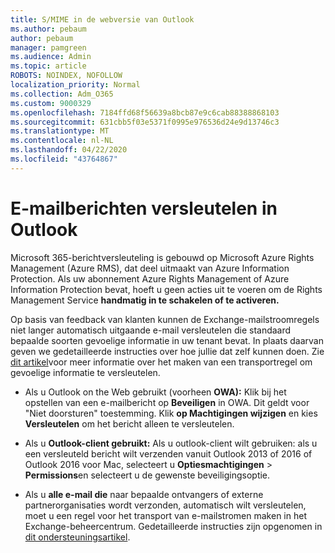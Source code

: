 ```yaml
---
title: S/MIME in de webversie van Outlook
ms.author: pebaum
author: pebaum
manager: pamgreen
ms.audience: Admin
ms.topic: article
ROBOTS: NOINDEX, NOFOLLOW
localization_priority: Normal
ms.collection: Adm_O365
ms.custom: 9000329
ms.openlocfilehash: 7184ffd68f56639a8bcb87e9c6cab88388868103
ms.sourcegitcommit: 631cbb5f03e5371f0995e976536d24e9d13746c3
ms.translationtype: MT
ms.contentlocale: nl-NL
ms.lasthandoff: 04/22/2020
ms.locfileid: "43764867"
---
```

# <a name="encrypt-email-messages-in-outlook"></a>E-mailberichten versleutelen in Outlook

Microsoft 365-berichtversleuteling is gebouwd op Microsoft Azure Rights Management (Azure RMS), dat deel uitmaakt van Azure Information Protection. Als uw abonnement Azure Rights Management of Azure Information Protection bevat, hoeft u geen acties uit te voeren om de Rights Management Service **handmatig in te schakelen of te activeren.**

Op basis van feedback van klanten kunnen de Exchange-mailstroomregels niet langer automatisch uitgaande e-mail versleutelen die standaard bepaalde soorten gevoelige informatie in uw tenant bevat. In plaats daarvan geven we gedetailleerde instructies over hoe jullie dat zelf kunnen doen. Zie [dit artikel](https://aka.ms/OmeEtr)voor meer informatie over het maken van een transportregel om gevoelige informatie te versleutelen.

- Als u Outlook on the Web gebruikt (voorheen **OWA):** Klik bij het opstellen van een e-mailbericht op **Beveiligen** in OWA. Dit geldt voor "Niet doorsturen" toestemming. Klik **op Machtigingen wijzigen** en kies **Versleutelen** om het bericht alleen te versleutelen.

- Als u **Outlook-client gebruikt:** Als u outlook-client wilt gebruiken: als u een versleuteld bericht wilt verzenden vanuit Outlook 2013 of 2016 of Outlook 2016 voor Mac, selecteert u **Optiesmachtigingen** > **Permissions**en selecteert u de gewenste beveiligingsoptie.

- Als u **alle e-mail die** naar bepaalde ontvangers of externe partnerorganisaties wordt verzonden, automatisch wilt versleutelen, moet u een regel voor het transport van e-mailstromen maken in het Exchange-beheercentrum. Gedetailleerde instructies zijn opgenomen in [dit ondersteuningsartikel](https://docs.microsoft.com/office365/securitycompliance/define-mail-flow-rules-to-encrypt-email#create-a-mail-flow-rule-to-encrypt-email-messages-with-the-new-ome-capabilities).

